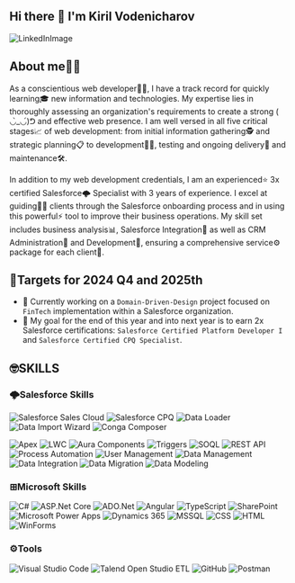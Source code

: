 ## Hi there 👋 I'm Kiril Vodenicharov
<!-- ![LinkedInImage](https://github.com/user-attachments/assets/f3b0e864-98d7-4588-b8f6-6372f3c88837)-->
![LinkedInImage](https://media.licdn.com/dms/image/v2/D4D16AQERrOI2stFVhQ/profile-displaybackgroundimage-shrink_350_1400/B4DZWkzXGbHYAY-/0/1742226683478?e=1747872000&v=beta&t=jy5c2J-Rf3gmMFW5GUww0O-WQ95uIfgwDDtyscbRa_Q)

## About me🦸‍♂️
As a conscientious web developer👨‍💻, I have a track record for quickly learning🎓 new information and technologies. My expertise lies in thoroughly assessing an organization's requirements to create a strong ( ◡̀_◡́)ᕤ and effective web presence. I am well versed in all five critical stages📈 of web development: from initial information gathering🕵 and strategic planning📋 to development👨‍💻, testing and ongoing delivery🚚 and maintenance🛠️.

In addition to my web development credentials, I am an experienced⭐ 3x certified Salesforce🌩️ Specialist with 3 years of experience. I excel at guiding👨‍🏫 clients through the Salesforce onboarding process and in using this powerful⚡ tool to improve their business operations. My skill set includes business analysis📊, Salesforce Integration🧩 as well as CRM Administration📂 and Development🔨, ensuring a comprehensive service⚙️ package for each client🤵.


## 🎯Targets for 2024 Q4 and 2025th
- 🔭 Currently working on a `Domain-Driven-Design` project focused on `FinTech` implementation within a Salesforce organization.
- 🌟 My goal for the end of this year and into next year is to earn 2x Salesforce certifications: `Salesforce Certified Platform Developer I` and `Salesforce Certified CPQ Specialist`.

## 🤓SKILLS 

### 🌩️Salesforce Skills
![Salesforce Sales Cloud](https://img.shields.io/badge/Salesforce_Sales_Cloud-00A1E0?style=for-the-badge&logo=salesforce&logoColor=white)
![Salesforce CPQ](https://img.shields.io/badge/Salesforce_CPQ-00A1E0?style=for-the-badge&logo=salesforce&logoColor=white)
![Data Loader](https://img.shields.io/badge/Data_Loader-00A1E0?style=for-the-badge&logo=salesforce&logoColor=white)
![Data Import Wizard](https://img.shields.io/badge/Data_Import_Wizard-00A1E0?style=for-the-badge&logo=salesforce&logoColor=white)
![Conga Composer](https://img.shields.io/badge/Conga_Composer-00A1E0?style=for-the-badge&logo=salesforce&logoColor=white)

![Apex](https://img.shields.io/badge/Apex-00A1E0?style=for-the-badge&logo=salesforce&logoColor=white)
![LWC](https://img.shields.io/badge/LWC-00A1E0?style=for-the-badge&logo=salesforce&logoColor=white)
![Aura Components](https://img.shields.io/badge/Aura_Components-00A1E0?style=for-the-badge&logo=salesforce&logoColor=white)
![Triggers](https://img.shields.io/badge/Triggers-00A1E0?style=for-the-badge&logo=salesforce&logoColor=white)
![SOQL](https://img.shields.io/badge/SOQL-00A1E0?style=for-the-badge&logo=salesforce&logoColor=white)
![REST API](https://img.shields.io/badge/REST_API-00A1E0?style=for-the-badge&logo=salesforce&logoColor=white)
![Process Automation](https://img.shields.io/badge/Process_Automation-00A1E0?style=for-the-badge&logo=salesforce&logoColor=white)
![User Management](https://img.shields.io/badge/User_Management-00A1E0?style=for-the-badge&logo=salesforce&logoColor=white)
![Data Management](https://img.shields.io/badge/Data_Management-00A1E0?style=for-the-badge&logo=salesforce&logoColor=white)
![Data Integration](https://img.shields.io/badge/Data_Integration-00A1E0?style=for-the-badge&logo=salesforce&logoColor=white)
![Data Migration](https://img.shields.io/badge/Data_Migration-00A1E0?style=for-the-badge&logo=salesforce&logoColor=white)
![Data Modeling](https://img.shields.io/badge/Data_Modeling-00A1E0?style=for-the-badge&logo=salesforce&logoColor=white)

### ⊞Microsoft Skills
![C#](https://img.shields.io/badge/C%23-239120?style=for-the-badge&logo=c-sharp&logoColor=white)
![ASP.Net Core](https://img.shields.io/badge/ASP.NET_Core-512BD4?style=for-the-badge&logo=.net&logoColor=white)
![ADO.Net](https://img.shields.io/badge/ADO.NET-512BD4?style=for-the-badge&logo=.net&logoColor=white)
![Angular](https://img.shields.io/badge/Angular-DD0031?style=for-the-badge&logo=angular&logoColor=white)
![TypeScript](https://img.shields.io/badge/TypeScript-007ACC?style=for-the-badge&logo=typescript&logoColor=white)
![SharePoint](https://img.shields.io/badge/SharePoint-0078D4?style=for-the-badge&logo=microsoft-sharepoint&logoColor=white)
![Microsoft Power Apps](https://img.shields.io/badge/Microsoft_Power_Apps-DA3B26?style=for-the-badge&logo=microsoft-powerapps&logoColor=white)
![Dynamics 365](https://img.shields.io/badge/Dynamics_365-0078D4?style=for-the-badge&logo=microsoft-dynamics&logoColor=white)
![MSSQL](https://img.shields.io/badge/MSSQL-CC2927?style=for-the-badge&logo=microsoft-sql-server&logoColor=white)
![CSS](https://img.shields.io/badge/CSS3-1572B6?style=for-the-badge&logo=css3&logoColor=white)
![HTML](https://img.shields.io/badge/HTML5-E34F26?style=for-the-badge&logo=html5&logoColor=white)
![WinForms](https://img.shields.io/badge/WinForms-0078D4?style=for-the-badge&logo=.net&logoColor=white)

### ⚙️Tools
![Visual Studio Code](https://img.shields.io/badge/Visual_Studio_Code-007ACC?style=for-the-badge&logo=visual-studio-code&logoColor=white)
![Talend Open Studio ETL](https://img.shields.io/badge/Talend_Open_Studio_ETL-007CC3?style=for-the-badge&logo=talend&logoColor=white)
![GitHub](https://img.shields.io/badge/GitHub-181717?style=for-the-badge&logo=github&logoColor=white)
![Postman](https://img.shields.io/badge/Postman-FF6C37?style=for-the-badge&logo=postman&logoColor=white)


<!--
**k-vodenicharov/k-vodenicharov** is a ✨ _special_ ✨ repository because its `README.md` (this file) appears on your GitHub profile.


Here are some ideas to get you started:

- 🔭 I’m currently working on ...
- 🌱 I’m currently learning ...
- 👯 I’m looking to collaborate on ...
- 🤔 I’m looking for help with ...
- 💬 Ask me about ...
- 📫 How to reach me: ...
- 😄 Pronouns: ...
- ⚡ Fun fact: ...
-->
